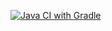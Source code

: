 [![Java CI with Gradle](https://github.com/ShilovaIrina/BDD/actions/workflows/gradle.yml/badge.svg)](https://github.com/ShilovaIrina/BDD/actions/workflows/gradle.yml)
